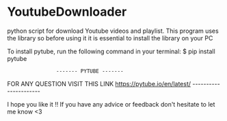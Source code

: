 # YoutubeDownloader
python script for download Youtube videos and playlist.
This program uses the library so before using it it is essential to install the library on your PC

To install pytube, run the following command in your terminal:
$ pip install pytube


                    ------- PYTUBE -------
FOR ANY QUESTION VISIT THIS LINK https://pytube.io/en/latest/
                    ----------------------

I hope you like it !! 
If you have any advice or feedback don't hesitate to let me know <3
